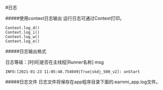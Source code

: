 #日志

#####使用context日志输出
运行日志可通过Context打印。
    
    Context.log_d()
    Context.log_i()
    Context.log_w()
    Context.log_e()
  
#####日志输出格式

日志等级：[时间|是否在主线程|Runner名称] msg

    INFO:[2021-01-23 11:05:48.754049|True|skdj_500_v2]: onStart

#####日志文件
日志文件将保存在app程序目录下面的:earnmi_app.log文件。






